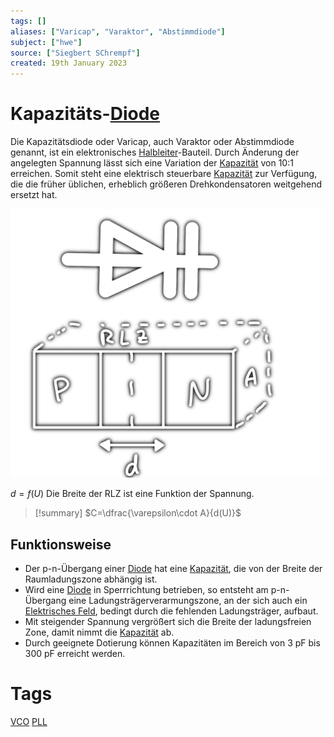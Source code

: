 ```yaml
---
tags: []
aliases: ["Varicap", "Varaktor", "Abstimmdiode"]
subject: ["hwe"]
source: ["Siegbert SChrempf"]
created: 19th January 2023
---
```


# Kapazitäts-[Diode](Diode.md)
Die Kapazitätsdiode oder Varicap, auch Varaktor oder Abstimmdiode genannt, ist ein elektronisches [Halbleiter](Halbleiter.md)-Bauteil.
Durch Änderung der angelegten Spannung lässt sich eine Variation der [Kapazität](Kapazität.md) von 10:1 erreichen.
Somit steht eine elektrisch steuerbare [Kapazität](Kapazität.md) zur Verfügung, die die früher üblichen, erheblich größeren Drehkondensatoren weitgehend ersetzt hat.

![500](assets/varicap.png)

$d = f(U)$
Die Breite der RLZ ist eine Funktion der Spannung.

>[!summary] $C=\dfrac{\varepsilon\cdot A}{d(U)}$

## Funktionsweise
- Der p-n-Übergang einer [Diode](Diode.md) hat eine [Kapazität](Kapazität.md), die von der Breite der Raumladungszone abhängig ist.
- Wird eine [Diode](Diode.md) in Sperrrichtung betrieben, so entsteht am p-n-Übergang eine Ladungsträgerverarmungszone, an der sich auch ein [Elektrisches Feld](Elektrisches%20Feld.md), bedingt durch die fehlenden Ladungsträger, aufbaut.
- Mit steigender Spannung vergrößert sich die Breite der ladungsfreien Zone, damit nimmt die [Kapazität](Kapazität.md) ab.
- Durch geeignete Dotierung können Kapazitäten im Bereich von 3 pF bis 300 pF erreicht werden.

# Tags
[VCO](Voltage%20Controlled%20Oscillator.md)
[PLL](Oszillatoren/Phase%20Locked%20Loop.md)